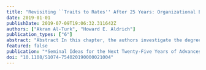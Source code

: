 ```yaml
---
title: "Revisiting ``Traits to Rates'' After 25 Years: Organizational Ecology's Limited Impact on Entrepreneurship Research"
date: 2019-01-01
publishDate: 2019-07-09T19:06:32.311642Z
authors: ["Akram Al-Turk", "Howard E. Aldrich"]
publication_types: ["6"]
abstract: "Abstract In this chapter, the authors investigate the degree to which organizational ecology (OE) had a long-term impact on the way scholars study organizational foundings. Dubbed the ``rates'' approach by Aldrich and Weidenmayer (1993), OE argued that organizational foundings depend on intra- and inter-population processes such as organizational density, prior foundings, and prior disbandings. It de-emphasized the personal characteristics of founders and entrepreneurs – the ``traits'' approach. The analyses reveal that OE had limited impact, especially after the mid-2000s. OE's limited appeal is partially explained by its lack of influence on scholars outside its orbit of influence and/or those publishing in non-sociology journals. In contrast to OE's slight long-term impact, the authors argue that another perspective that was attuned to environmental conditions – new institutional theory (NIT) – has had greater success in influencing scholars studying foundings. The authors speculate that OE's impact was ultimately limited because it was embedded in a relatively exclusive scholarly community, compared to NIT's more inclusive scope."
featured: false
publication: "*Seminal Ideas for the Next Twenty-Five Years of Advances*"
doi: "10.1108/S1074-754020190000021004"
---
```


